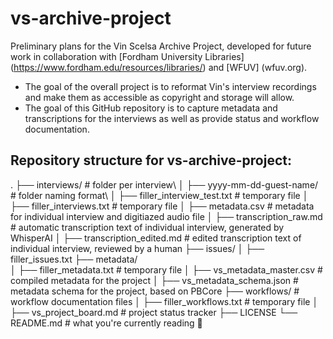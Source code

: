 # vs-archive-project

Preliminary plans for the Vin Scelsa Archive Project, developed for future work in collaboration with [Fordham University Libraries] (https://www.fordham.edu/resources/libraries/) and [WFUV] (wfuv.org). 
- The goal of the overall project is to reformat Vin's interview recordings and make them as accessible as copyright and storage will allow. 
- The goal of this GitHub repository is to capture metadata and transcriptions for the interviews as well as provide status and workflow documentation.

## Repository structure for vs-archive-project:

.
├── interviews/                     # folder per interview\ 
│   ├── yyyy-mm-dd-guest-name/      # folder naming format\ 
│   ├── filler_interview_test.txt   # temporary file 
│   ├── filler_interviews.txt       # temporary file
│   ├── metadata.csv                # metadata for individual interview and digitiazed audio file
│   ├── transcription_raw.md        # automatic transcription text of individual interview, generated by WhisperAI
│   ├── transcription_edited.md     # edited transcription text of individual interview, reviewed by a human
├── issues/
│   ├── filler_issues.txt
├── metadata/                           
│   ├── filler_metadata.txt         # temporary file
│   ├── vs_metadata_master.csv      # compiled metadata for the project
│   ├── vs_metadata_schema.json     # metadata schema for the project, based on PBCore
├── workflows/                      # workflow documentation files
│   ├── filler_workflows.txt        # temporary file
│   ├── vs_project_board.md         # project status tracker
├── LICENSE
└── README.md                       # what you're currently reading 🙂
